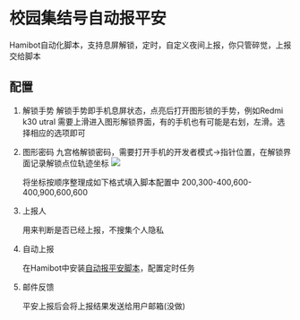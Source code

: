 # 校园集结号自动报平安
Hamibot自动化脚本，支持息屏解锁，定时，自定义夜间上报，你只管碎觉，上报交给脚本

## 配置
  1. 解锁手势
     解锁手势即手机息屏状态，点亮后打开图形锁的手势，例如Redmi k30 utral 需要上滑进入图形解锁界面，有的手机也有可能是右划，左滑。选择相应的选项即可
  2. 图形密码
     九宫格解锁密码，需要打开手机的开发者模式->指针位置，在解锁界面记录解锁点位轨迹坐标
     ![](https://github.com/cnsource/Auto-upinfo/blob/main/readme.pic/%E4%B9%9D%E5%AE%AB%E6%A0%BC%E9%94%81.png)
      
      将坐标按顺序整理成如下格式填入脚本配置中
      200,300-400,600-400,900,600,600
  3. 上报人

     用来判断是否已经上报，不搜集个人隐私
  6. 自动上报

     在Hamibot中安装[自动报平安脚本](https://hamibot.com/marketplace/4wuKb)，配置定时任务
  8. 邮件反馈

     平安上报后会将上报结果发送给用户邮箱(没做)


